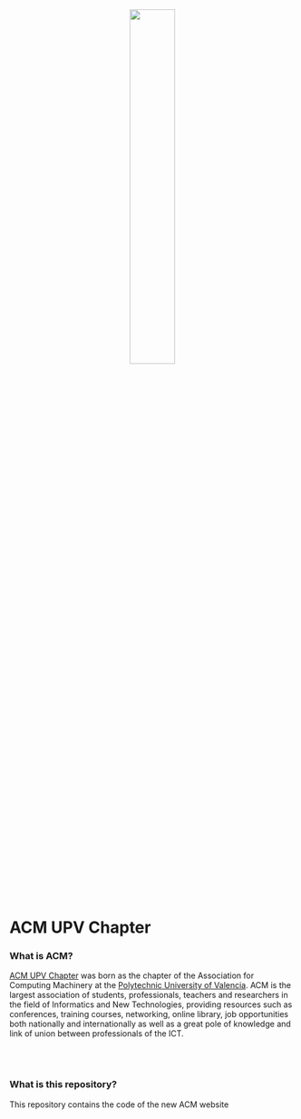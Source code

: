 <div align="center" calss="photos">
<img width="40%" height="auto" src="https://acmupv.webs.upv.es/wp-content/uploads/2017/08/acmupv.png">
</div>

# ACM UPV Chapter
### What is ACM?
[ACM UPV Chapter](https://acmupv.webs.upv.es/) was born as the chapter of the Association for Computing Machinery at the [Polytechnic University of Valencia](http://www.upv.es/). ACM is the largest association of students, professionals, teachers and researchers in the field of Informatics and New Technologies, providing resources such as conferences, training courses, networking, online library, job opportunities both nationally and internationally as well as a great pole of knowledge and link of union between professionals of the ICT.

<br><br>

### What is this repository?
This repository contains the code of the new ACM website


<style>
.photos {
  display:  flex;
  flex-direction: row;
  margin: 0 auto;
  }
</style>
